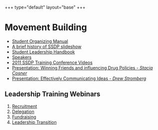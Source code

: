 +++
type="default"
layout="base"
+++

# Movement Building

- [Student Organizing Manual](https://docs.google.com/document/d/1mbMAvWl_c0DEFZlMi4SG41pimo04SBlg2AaiYTmxmmU/edit#heading=h.oktikabw8c67)
- [A brief history of SSDP slideshow](https://www.slideshare.net/slideshow/embed_code/4991265)
- [Student Leadership Handbook](https://ssdp.org/wp-content/uploads/2017/04/StudentLeadershipHandbook.pdf)
- [Speakers](/speakers-list)
- [2011 SSDP Training Conference Videos](https://ssdp.org/resources/2011-training-conference-session-materials)
- [Presentation: Winning Friends and influencing Drug Policies - *Stacia Cosner*](https://docs.google.com/file/d/0Bw9DFXUmq190enJGUEktOVhMeXc/view)
- [Presentation: Effectively Communicating Ideas - *Drew Stromberg*](https://docs.google.com/file/d/0Bw9DFXUmq190UHBGZE40V1NiVkk/view)

## Leadership Training Webinars

1. [Recruitment](https://issuu.com/dtackels/docs/leadershipwebinar-recruitmentfall20/2)
2. [Delegation](https://issuu.com/dtackels/docs/leadershipwebinar-delegation)
3. [Fundraising](http://issuu.com/dtackels/docs/leadership_webinar_fundraising?e=0)
4. [Leadership Transition](http://issuu.com/dtackels/docs/leadershipwebinar-transition_/1?e=0)
